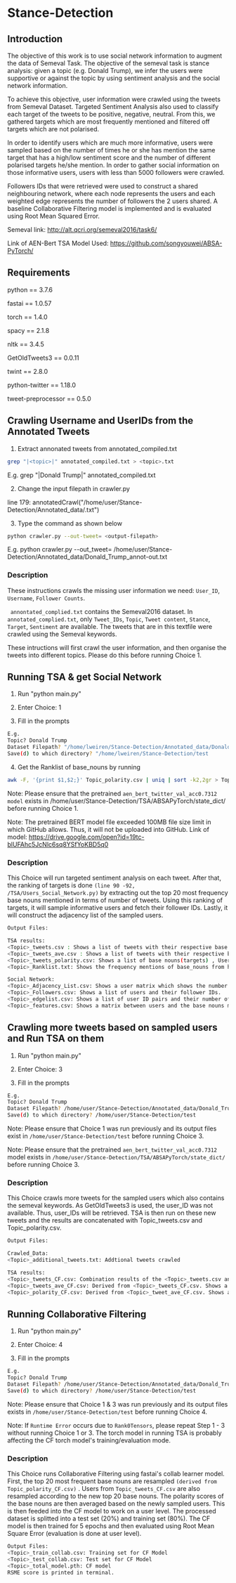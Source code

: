 # Stance-Detection

## Introduction

The objective of this work is to use social network information to augment the data of Semeval Task. The objective of the semeval task is stance analysis: given a topic (e.g. Donald Trump), we infer the users were supportive or against the topic by using sentiment analysis and the social network information. 

To achieve this objective, user information were crawled using the tweets from Semeval Dataset. Targeted Sentiment Analysis also used to classify each target of the tweets to be positive, negative, neutral. From this, we gathered targets which are most frequently mentioned and filtered off targets which are not polarised. 

In order to identify users which are much more informative, users were sampled based on the number of times he or she has mention the same target that has a high/low sentiment score and the number of different polarised targets he/she mention. In order to gather social information on those informative users, users with less than 5000 followers were crawled. 

Followers IDs that were retrieved were used to construct a shared neighbouring network, where each node represents the users and each weighted edge represents the number of followers the 2 users shared. A baseline Collaborative Filtering model is implemented and is evaluated using Root Mean Squared Error.

Semeval link: http://alt.qcri.org/semeval2016/task6/

Link of AEN-Bert TSA Model Used: https://github.com/songyouwei/ABSA-PyTorch/



## Requirements
python == 3.7.6

fastai == 1.0.57

torch == 1.4.0

spacy == 2.1.8

nltk == 3.4.5

GetOldTweets3 == 0.0.11

twint == 2.8.0

python-twitter == 1.18.0

tweet-preprocessor == 0.5.0


## Crawling Username and UserIDs from the Annotated Tweets
1. Extract annonated tweets from annotated_compiled.txt
```sh
grep "|<topic>|" annotated_compiled.txt > <topic>.txt
```
E.g. grep "|Donald Trump|" annotated_compiled.txt

2. Change the input filepath in crawler.py

line 179: annotatedCrawl("/home/user/Stance-Detection/Annotated_data/<topic>.txt")

3. Type the command as shown below
```sh
python crawler.py --out-tweet= <output-filepath>
```

E.g. python crawler.py --out_tweet= /home/user/Stance-Detection/Annotated_data/Donald_Trump_annot-out.txt

### Description
These instructions crawls the missing user information we need: ``` User_ID ```, ``` Username ```, ``` Follower Counts ```.

``` annontated_complied.txt```  contains the Semeval2016 dataset. In ``` annotated_complied.txt ```, only ``` Tweet_IDs ```, ``` Topic ```, ``` Tweet content ```, ``` Stance ```, ``` Target ```, ``` Sentiment ``` are available. The tweets that are in this textfile were crawled using the Semeval keywords.
 
These intructions will first crawl the user information, and then organise the tweets into different topics. Please do this before running Choice 1.

## Running TSA & get Social Network
1. Run "python main.py"

2. Enter Choice: 1

3. Fill in the prompts
```sh
E.g. 
Topic? Donald Trump
Dataset Filepath? "/home/lweiren/Stance-Detection/Annotated_data/Donald_Trump_annot-out.txt"
Save(d) to which directory? "/home/lweiren/Stance-Detection/test
```

4. Get the Ranklist of base_nouns by running
```sh
awk -F, '{print $1,$2;}' Topic_polarity.csv | uniq | sort -k2,2gr > Topic_Ranklist.txt
```
Note: Please ensure that the pretrained ``` aen_bert_twitter_val_acc0.7312 model ``` exists in /home/user/Stance-Detection/TSA/ABSAPyTorch/state_dict/ before running Choice 1.

Note: The pretrained BERT model file exceeded 100MB file size limit in which GitHub allows. Thus, it will not be uploaded into GitHub. Link of model:  https://drive.google.com/open?id=19tc-blUFAhc5JcNlc6sq8YSfYoKBD5q0

### Description
This Choice will run targeted sentiment analysis on each tweet. After that, the ranking of targets is done ``` (line 90 -92, /TSA/Users_Social_Network.py) ``` by extracting out the top 20 most frequency base nouns mentioned in terms of number of tweets. Using this ranking of targets, it will sample informative users and fetch their follower IDs. Lastly, it will construct the adjacency list of the sampled users.

```sh
Output Files:

TSA results:
<Topic>_tweets.csv : Shows a list of tweets with their respective base nouns(targets) and their polarity scores.
<Topic>_tweets_ave.csv : Shows a list of tweets with their respective base nouns(targets) and their average polarity scores by grouping according to each Tweet_ID, User_ID pairs.
<Topic>_tweets_polarity.csv: Shows a list of base nouns(targets) , User_ID pairs and their ratio of no. of postive tweets to no .of negative tweets.
<Topic>_Ranklist.txt: Shows the frequency mentions of base_nouns from highest to lowest.

Social Network:
<Topic>_Adjacency_List.csv: Shows a user matrix which shows the number of shared followers between 2 users.
<Topic>_Followers.csv: Shows a list of users and their follower IDs.
<Topic>_edgelist.csv: Shows a list of user ID pairs and their number of shared neighbours.
<Topic>_features.csv: Shows a matrix between users and the base nouns mentioned where the values are the polarity scores.
```
## Crawling more tweets based on sampled users and Run TSA on them
1. Run "python main.py"

2. Enter Choice: 3

3. Fill in the prompts
```sh
E.g.
Topic? Donald Trump
Dataset Filepath? /home/user/Stance-Detection/Annotated_data/Donald_Trump_annot-out.txt
Save(d) to which directory? /home/user/Stance-Detection/test 
```

Note: Please ensure that Choice 1 was run previously and its output files exist in ``` /home/user/Stance-Detection/test ``` before running Choice 3.

Note: Please ensure that the pretrained ``` aen_bert_twitter_val_acc0.7312 ``` model exists in ``` /home/user/Stance-Detection/TSA/ABSAPyTorch/state_dict/ ``` before running Choice 3.


### Description
This Choice crawls more tweets for the sampled users which also contains the semeval keywords. As GetOldTweets3 is used, the user_ID was not available. Thus, user_IDs will be retrieved. TSA is then run on these new tweets and the results are concatenated with Topic_tweets.csv and Topic_polarity.csv. 

```sh
Output Files:

Crawled_Data:
<Topic>_additional_tweets.txt: Addtional tweets crawled

TSA results:
<Topic>_tweets_CF.csv: Combination results of the <Topic>_tweets.csv and the newly crawled tweets.
<Topic>_tweets_ave_CF.csv: Derived from <Topic>_tweets_CF.csv. Shows a list of tweets with their respective base nouns(targets) and their average polarity scores by grouping according to each Tweet_ID, User_ID pairs.
<Topic>_polarity_CF.csv: Derived from <Topic>_tweet_ave_CF.csv. Shows a list of base nouns(targets) , User_ID pairs and their ratio of no. of postive tweets to no .of negative tweets.
```

## Running Collaborative Filtering
1. Run "python main.py"

2. Enter Choice: 4

3. Fill in the prompts
```sh
E.g.
Topic? Donald Trump
Dataset Filepath? /home/user/Stance-Detection/Annotated_data/Donald_Trump_annot-out.txt
Save(d) to which directory? /home/user/Stance-Detection/test 
```

Note: Please ensure that Choice 1 & 3 was run previously and its output files exists in ``` /home/user/Stance-Detection/test ``` before running Choice 4.

Note: If ``` Runtime Error ``` occurs due to ``` Rank0Tensors ```, please repeat Step 1 - 3 without running Choice 1 or 3. The torch model in running TSA is probably affecting the CF torch model's training/evaluation mode.

### Description
This Choice runs Collaborative Filtering using fastai's collab learner model. First, the top 20 most frequent base nouns are resampled ``` (derived from Topic_polarity_CF.csv) ``` . Users from ``` Topic_tweets_CF.csv ``` are also resampled according to the new top 20 base nouns. The polarity scores of the base nouns are then averaged based on the newly sampled users. This is then feeded into the CF model to work on a user level. The processed dataset is splitted into a test set (20%) and training set (80%). The CF model is then trained for 5 epochs and then evaluated using Root Mean Square Error (evaluation is done at user level). 


```sh
Output Files:
<Topic>_train_collab.csv: Training set for CF Model
<Topic>_test_collab.csv: Test set for CF Model
<Topic>_total_model.pth: CF model
RSME score is printed in terminal.
```
